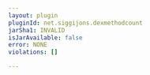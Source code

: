 ```yaml
---
layout: plugin
pluginId: net.siggijons.dexmethodcount
jarSha1: INVALID
isJarAvailable: false
error: NONE
violations: []

---
```

